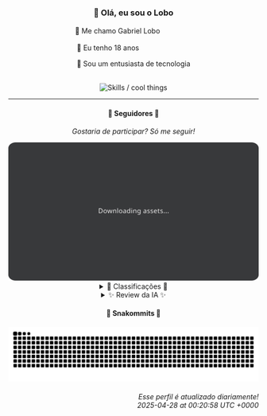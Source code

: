 <div align="center">
  <h3>👋 Olá, eu sou o Lobo</h3>
  
  <p>🐺 Me chamo Gabriel Loboㅤㅤㅤㅤㅤ</p>
  <p>🧔 Eu tenho 18 anosㅤㅤㅤㅤㅤㅤㅤㅤ</p>
  <p>🧠 Sou um entusiasta de tecnologia</p>

  <br/>

  <img width="600" alt="Skills / cool things" src="https://skills-icons.vercel.app/api/icons?i=python,md,html,css,js,github,git,vscode,linux,node,ts,sass,react,vite,vercel,lottie,ionic,capacitor,zustand,framer,firebase,arduino,godot,tailwind,shadcnui,lucide,zorinos,pnpm,reactnative&perline=14" />
</div>

<hr />

<div align="center">
    <h4>👤 Seguidores 👤</h4>
    <p><i>Gostaria de participar? Só me seguir!</i></p>
    <img width="600" src=".github/assets/cards/top3.svg" alt="Top 3 followers contributors (monthly)" />
    <details>
    <summary>🏅 Classificações 🏅</summary>
    <br/>
    <table>
        <thead>
            <tr align="center">
                <th>Posição</th>
                <th>Seguidor</th>
                <th>Contribuições</th>
            </tr>
        </thead>
        <tbody>
            <tr align="center">
                <td>1°</td>
                <td><a href="https://github.com/EvertonMJunior">Everton Marcelino Jr.</a></td>
                <td>216 ctr.</td>
            </tr>
            <tr align="center">
                <td>2°</td>
                <td><a href="https://github.com/TopTrenDev">TopTrenDev</a></td>
                <td>168 ctr.</td>
            </tr>
            <tr align="center">
                <td>3°</td>
                <td><a href="https://github.com/felipegueller">Felipe Gueller</a></td>
                <td>124 ctr.</td>
            </tr>
            <tr align="center">
                <td>4°</td>
                <td><a href="https://github.com/wTechnoo">Cézar</a></td>
                <td>101 ctr.</td>
            </tr>
            <tr align="center">
                <td>5°</td>
                <td><a href="https://github.com/gustavosett">Gustavo Carvalho</a></td>
                <td>89 ctr.</td>
            </tr>
            <tr align="center">
                <td>6°</td>
                <td><a href="https://github.com/LestterX">LestterX</a></td>
                <td>87 ctr.</td>
            </tr>
            <tr align="center">
                <td>7°</td>
                <td><a href="https://github.com/danko-nobre">Danilo Nobre</a></td>
                <td>68 ctr.</td>
            </tr>
            <tr align="center">
                <td>8°</td>
                <td><a href="https://github.com/Felipe-Takayuki">Felipe</a></td>
                <td>54 ctr.</td>
            </tr>
            <tr align="center">
                <td>9°</td>
                <td><a href="https://github.com/DeividSouSan">Deivid Souza Santana</a></td>
                <td>40 ctr.</td>
            </tr>
            <tr align="center">
                <td>10°</td>
                <td><a href="https://github.com/LuidiPiresHub">Luídi Pires</a></td>
                <td>37 ctr.</td>
            </tr>
        </tbody>
    </table>
    </details>
    <details>
    <summary>✨ Review da IA ✨</summary>
    <br/>
    <div align="justify"><p><b>Everton Marcelino Jr.</b>, ah, o primeiro da lista, com 216 contribuições. Imagino que a maior parte desse esforço hercúleo tenha sido dedicada a comentar o código dos outros, certo? Afinal, o último commit no seu próprio perfil foi em maio de 2024. Pelo menos você contribuiu para o TypeORM, quem sabe um dia você cria algo tão grandioso... ou não.</p>
<p><b>TopTrenDev</b>, especialista em Solana, Bitcoin, Ethereum... uau, um verdadeiro polímata das criptomoedas! Com 168 contribuições, você deve estar nadando em dinheiro, certo? Ah, espera, seus repositórios de bot de trading e PumpFun Bundler têm... zero estrelas? Talvez seja hora de diversificar seus investimentos, quem sabe, em algo menos... arriscado?</p>
<p><b>Felipe Gueller</b>, o mestre dos "componentes-html-diversos". 124 contribuições, hein? Aposto que metade delas são só ajustes de espaçamento. E um curso de HTML, CSS e Javascript do Origamid? Sério? Em 2024? Espero que pelo menos tenha aprendido a centralizar uma div.</p>
<p><b>Cézar</b>, o misterioso desenvolvedor .NET com 101 contribuições. Nenhuma atividade recente? Está escondendo o jogo ou apenas hibernando? Espero que esteja construindo algo revolucionário, e não apenas mais um CRUD genérico.</p>
<p><b>Gustavo Carvalho</b>, um "insperetor de contêineres". Impressionantes 89 contribuições! Mas vamos ser sinceros, quantos desses commits foram apenas para adicionar um ponto e vírgula? Pelo menos está envolvido com OpenTelemetry e Grafana Tempo, talvez consiga monitorar a própria produtividade e descobrir onde está gastando seu tempo.</p>
<p><b>LestterX</b>, com 87 contribuições e um portfólio... peculiar. Um "btc-finder" para fins educacionais? Espero que não esteja usando isso em produção. E um fork do Hydra, um game launcher com bittorrent? Que combinação interessante... e legal, claro.</p>
<p><b>Danilo Nobre</b>, o artista 3D, game dev e full-stack. Um verdadeiro homem de Renaissance! 68 contribuições, incluindo um fork de um addon de Blender para cutout animation. Espero que esteja usando todo esse talento para criar algo mais original do que um site institucional para a Space Wizard Studios.</p>
<p><b>Felipe</b>, o repositório de "REPOSITÓRIO" com 54 contribuições. Descrição vaga, atividade esparsa... parece que alguém está precisando de um pouco mais de motivação. E um curso de SQL em 2024? Espero que pelo menos saiba fazer um JOIN decente.</p>
<p><b>Deivid Souza Santana</b>, o estudante de Análise e Desenvolvimento de Sistemas "apaixonado" por back-end. 40 contribuições e um repositório de "Data-Structures" parado desde maio de 2024? Talvez a paixão precise de um pouco mais de combustível. E um "Taskmaster" com Flask? Boa sorte com isso.</p>
<p><b>Luídi Pires</b>, o "Front-End | Back-End | Full Stack". A tríade sagrada! 37 contribuições e um portfólio com projetos que não são atualizados há meses? Talvez seja hora de dar um tapa no visual e mostrar que você ainda está vivo.</p>
<p><b>Rafael Lima de Morais</b>, o engenheiro de software que fala Go, Typescript, Rust e Vim. 34 contribuições e um "ragna-clicker"? Sério? Com tantas tecnologias à disposição, essa é a melhor aplicação que conseguiu criar? E um fork de um plugin de Tailwind CSS? Que tal criar algo original, hein?</p>
</div>
    </details>
</div>

<div align="center">
  <h4>🐍 Snakommits 🐍</h4>
    <picture>
      <source media="(prefers-color-scheme: dark)" srcset="https://raw.githubusercontent.com/Lobooooooo14/Lobooooooo14/snake-output/snake-dark.svg">
      <source media="(prefers-color-scheme: light)" srcset="https://raw.githubusercontent.com/Lobooooooo14/Lobooooooo14/snake-output/snake-light.svg">
      <img alt="github contribution grid snake animation" src="https://raw.githubusercontent.com/Lobooooooo14/Lobooooooo14/snake-output/snake-light.svg">
    </picture>
</div>

<h6 align="right">
  Esse perfil é atualizado diariamente!<br/> <i>2025-04-28 at 00:20:58 UTC +0000</i>
<h6>